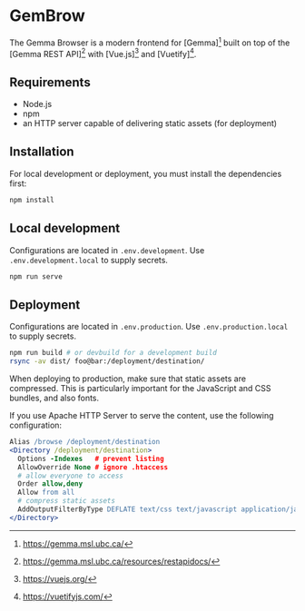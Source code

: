 # GemBrow

The Gemma Browser is a modern frontend for [Gemma][^gemma] built on top of the [Gemma REST API][^gemma-rest-api] with
[Vue.js][^vuejs] and [Vuetify][^vuetify].

## Requirements

 - Node.js
 - npm
 - an HTTP server capable of delivering static assets (for deployment)

## Installation

For local development or deployment, you must install the dependencies first:

```bash
npm install
```

## Local development

Configurations are located in `.env.development`. Use `.env.development.local` to supply secrets.

```bash
npm run serve
```

## Deployment

Configurations are located in `.env.production`. Use `.env.production.local` to supply secrets.

```bash
npm run build # or devbuild for a development build
rsync -av dist/ foo@bar:/deployment/destination/
```

When deploying to production, make sure that static assets are compressed. This is particularly important for the
JavaScript and CSS bundles, and also fonts.

If you use Apache HTTP Server to serve the content, use the following configuration:

```apache
Alias /browse /deployment/destination
<Directory /deployment/destination>
  Options -Indexes   # prevent listing
  AllowOverride None # ignore .htaccess
  # allow everyone to access
  Order allow,deny
  Allow from all
  # compress static assets
  AddOutputFilterByType DEFLATE text/css text/javascript application/javascript font/sfnt application/font-fsnt application/vnd.ms-fontobject image/svg+xml
</Directory>
```

[^gemma]: https://gemma.msl.ubc.ca/
[^gemma-rest-api]: https://gemma.msl.ubc.ca/resources/restapidocs/
[^vuejs]: https://vuejs.org/
[^vuetify]: https://vuetifyjs.com/
